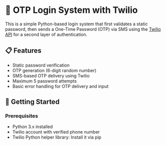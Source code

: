 # 🔐 OTP Login System with Twilio

This is a simple Python-based login system that first validates a static password, then sends a One-Time Password (OTP) via SMS using the [Twilio API](https://www.twilio.com/) for a second layer of authentication.

## 📋 Features

- Static password verification
- OTP generation (6-digit random number)
- SMS-based OTP delivery using Twilio
- Maximum 5 password attempts
- Basic error handling for OTP delivery and input

## 🚀 Getting Started

### Prerequisites

- Python 3.x installed
- Twilio account with verified phone number
- Twilio Python helper library: Install it via pip


